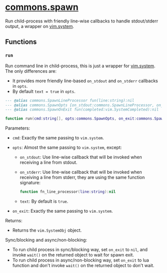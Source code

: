 <!-- markdownlint-disable MD001 MD013 MD034 MD033 MD051 MD024 -->

# [commons.spawn](https://github.com/linrongbin16/commons.nvim/blob/main/lua/commons/spawn.lua)

Run child-process with friendly line-wise callbacks to handle stdout/stderr output, a wrapper on [vim.system](<https://neovim.io/doc/user/lua.html#vim.system()>).

## Functions

### `run`

Run command line in child-process, this is just a wrapper for [vim.system](<https://neovim.io/doc/user/lua.html#vim.system()>). The only differences are:

- It provides more friendly line-based `on_stdout` and `on_stderr` callbacks in `opts`.
- By default `text = true` in `opts`.

```lua
--- @alias commons.SpawnLineProcessor fun(line:string):nil
--- @alias commons.SpawnOpts {on_stdout:commons.SpawnLineProcessor, on_stderr:commons.SpawnLineProcessor, [string]:any}
--- @alias commons.SpawnOnExit fun(completed:vim.SystemCompleted):nil

function run(cmd:string[], opts:commons.SpawnOpts, on_exit:commons.SpawnOnExit?):vim.SystemObj
```

Parameters:

- `cmd`: Exactly the same passing to `vim.system`.
- `opts`: Almost the same passing to `vim.system`, except:

  - `on_stdout`: Use line-wise callback that will be invoked when receiving a line from stdout.
  - `on_stderr`: Use line-wise callback that will be invoked when receiving a line from stderr, they are using the same function signature:

    ```lua
    function fn_line_processor(line:string):nil
    ```

  - `text`: By default is `true`.

- `on_exit`: Exactly the same passing to `vim.system`.

Returns:

- Returns the `vim.SystemObj` object.

Sync/blocking and async/non-blocking:

- To run child process in sync/blocking way, set `on_exit` to `nil`, and invoke `wait()` on the returned object to wait for spawn exit.
- To run child process in async/non-blocking way, set `on_exit` to lua function and don't invoke `wait()` on the returned object to don't wait.
